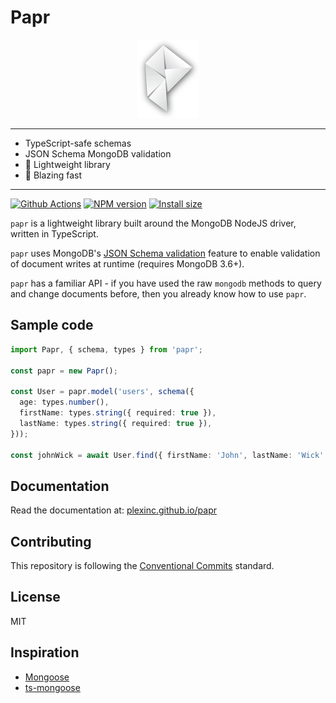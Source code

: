 # Papr

<div align="center">
	<img alt="Papr" height="125" src="docs/logo.webp" width="98" />
</div>

---

- TypeScript-safe schemas
- JSON Schema MongoDB validation
- :tada: Lightweight library
- :rocket: Blazing fast

---

[![Github Actions](https://github.com/plexinc/papr/actions/workflows/ci.yaml/badge.svg)](https://github.com/plexinc/papr/actions)
[![NPM version](https://img.shields.io/npm/v/papr.svg?style=flat)](https://www.npmjs.com/package/papr)
[![Install size](https://packagephobia.now.sh/badge?p=papr)](https://packagephobia.now.sh/result?p=papr)

`papr` is a lightweight library built around the MongoDB NodeJS driver, written in TypeScript.

`papr` uses MongoDB's
[JSON Schema validation](https://docs.mongodb.com/manual/core/schema-validation/#json-schema)
feature to enable validation of document writes at runtime (requires MongoDB 3.6+).

`papr` has a familiar API - if you have used the raw `mongodb` methods to query and change documents
before, then you already know how to use `papr`.

## Sample code

<!-- prettier-ignore -->
```ts
import Papr, { schema, types } from 'papr';

const papr = new Papr();

const User = papr.model('users', schema({
  age: types.number(),
  firstName: types.string({ required: true }),
  lastName: types.string({ required: true }),
}));

const johnWick = await User.find({ firstName: 'John', lastName: 'Wick' });
```

## Documentation

Read the documentation at: [plexinc.github.io/papr](https://plexinc.github.io/papr/)

## Contributing

This repository is following the
[Conventional Commits](https://www.conventionalcommits.org/en/v1.0.0/) standard.

## License

MIT

## Inspiration

- [Mongoose](https://mongoosejs.com/)
- [ts-mongoose](https://github.com/lstkz/ts-mongoose)
